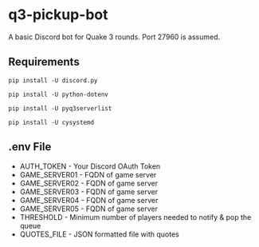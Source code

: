 # q3-pickup-bot
A basic Discord bot for Quake 3 rounds. Port 27960 is assumed. 

## Requirements
    pip install -U discord.py
    
    pip install -U python-dotenv
    
    pip install -U pyq3serverlist

    pip install -U cysystemd

## .env File
- AUTH_TOKEN     - Your Discord OAuth Token
- GAME_SERVER01  - FQDN of game server 
- GAME_SERVER02  - FQDN of game server
- GAME_SERVER03  - FQDN of game server
- GAME_SERVER04  - FQDN of game server
- GAME_SERVER05  - FQDN of game server
- THRESHOLD      - Minimum number of players needed to notify & pop the queue
- QUOTES_FILE    - JSON formatted file with quotes